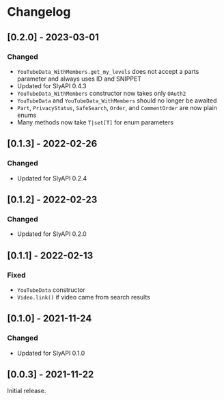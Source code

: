 # Changelog

## [0.2.0] - 2023-03-01

### Changed
- `YouTubeData_WithMembers.get_my_levels` does not accept a parts parameter and always uses ID and SNIPPET
- Updated for SlyAPI 0.4.3
- `YouTubeData_WithMembers` constructor now takes only `OAuth2` 
- `YouTubeData` and `YouTubeData_WithMembers` should no longer be awaited
- `Part`, `PrivacyStatus`, `SafeSearch`, `Order`, and `CommentOrder` are now plain enums
- Many methods now take `T|set[T]` for enum parameters

## [0.1.3] - 2022-02-26

### Changed
- Updated for SlyAPI 0.2.4

## [0.1.2] - 2022-02-23

### Changed
- Updated for SlyAPI 0.2.0

## [0.1.1] - 2022-02-13

### Fixed
- `YouTubeData` constructor
- `Video.link()` if video came from search results

## [0.1.0] - 2021-11-24

### Changed
- Updated for SlyAPI 0.1.0

## [0.0.3] - 2021-11-22

Initial release.